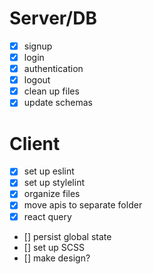 # Server/DB

- [x] signup
- [x] login
- [x] authentication
- [x] logout
- [x] clean up files
- [x] update schemas

# Client

- [x] set up eslint
- [x] set up stylelint
- [x] organize files
- [x] move apis to separate folder
- [x] react query
- [] persist global state
- [] set up SCSS
- [] make design?
